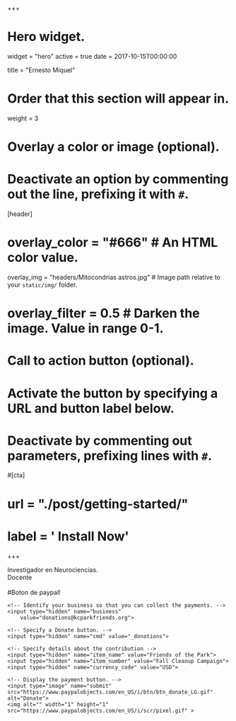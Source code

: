 +++
# Hero widget.
widget = "hero"
active = true
date = 2017-10-15T00:00:00

title = "Ernesto Miquel"

# Order that this section will appear in.
weight = 3

# Overlay a color or image (optional).
#   Deactivate an option by commenting out the line, prefixing it with `#`.
[header]
#  overlay_color = "#666"  # An HTML color value.
  overlay_img = "headers/Mitocondrias astros.jpg"  # Image path relative to your `static/img/` folder.
#  overlay_filter = 0.5  # Darken the image. Value in range 0-1.

# Call to action button (optional).
#   Activate the button by specifying a URL and button label below.
#   Deactivate by commenting out parameters, prefixing lines with `#`.
#[cta]
#  url = "./post/getting-started/"
#  label = '<i class="fa fa-download"></i> Install Now'
+++

Investigador en Neurociencias.
<br>
Docente
<br><br>
#Boton de paypal!
<form action="https://www.paypal.com/cgi-bin/webscr" method="post">

    <!-- Identify your business so that you can collect the payments. -->
    <input type="hidden" name="business"
        value="donations@kcparkfriends.org">

    <!-- Specify a Donate button. -->
    <input type="hidden" name="cmd" value="_donations">

    <!-- Specify details about the contribution -->
    <input type="hidden" name="item_name" value="Friends of the Park">
    <input type="hidden" name="item_number" value="Fall Cleanup Campaign">
    <input type="hidden" name="currency_code" value="USD">

    <!-- Display the payment button. -->
    <input type="image" name="submit"
    src="https://www.paypalobjects.com/en_US/i/btn/btn_donate_LG.gif"
    alt="Donate">
    <img alt="" width="1" height="1"
    src="https://www.paypalobjects.com/en_US/i/scr/pixel.gif" >

</form>

<script type="text/javascript">
  (function defer() {
    if (window.jQuery) {
      jQuery(document).ready(function(){
        GetLatestReleaseInfo();
      });
    } else {
      setTimeout(function() { defer() }, 50);
    }
  })();  
  function GetLatestReleaseInfo() {
    $.getJSON('https://api.github.com/repos/gcushen/hugo-academic/tags').done(function (json) {
      let release = json[0];
      // let downloadURL = release.zipball_url;
      $('#academic-release').text('Latest release ' + release.name);  
    });    
}  
</script>
